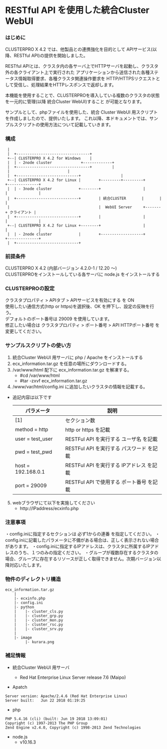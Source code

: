# RESTful API を使用した統合Cluster WebUI

### はじめに
CLUSTERPRO X 4.2 では、他製品との連携強化を目的として APIサービス(以降、RESTful API)の提供を開始しました。  

RESTful APIとは、クラスタ内の各サーバ上でHTTPサーバを起動し、クラスタ外の各クライアント上で実行された
アプリケーションから送信された各種ステータス情報取得要求、各種クラスタ関連操作要求を
HTTP/HTTPSリクエストとして受信し、処理結果をHTTPレスポンスで返却します。

本機能を使用することで、CLUSTERPROを導入している複数のクラスタの状態を一元的に管理(以降 統合Cluster WebUI)すること が可能となります。

サンプルとして、phpファイルを使用した、統合 Cluster WebUI 用スクリプトを作成しましたので、提供いたします。
これ以降、本ドキュメントでは、サンプルスクリプトの使用方法について記載していきます。

### 構成
```
 |
 |  +---------------------------------+
 +--| CLUSTERPRO X 4.2 for Windows    |
 |  | - 2node cluster		      +-------------+
 |  +---------------------------------+		    |
 |						    |
 |  +----------------------------+                  |
 +--| CLUSTERPRO X 4.2 for Linux |        +---------+---------+       +--------------+
 |  | - 3node cluster            +--------+                   |       |              |
 |  +----------------------------+        | 統合CLUSTER       |       |              |
 |                                        |  WebUI Server     +-------+ クライアント |
 |  +----------------------------+        |                   |       |              |
 +--| CLUSTERPRO X 4.2 for Linux +--------+                   |       |              |
 |  | - 2node cluster            |        +-------------------+       +--------------+
 |  +----------------------------+
```


### 前提条件
CLUSTERPRO X 4.2 (内部バージョン 4.2.0-1 / 12.20 ～)  
CLUSTERPROをインストールしている各サーバに node.js をインストールする  

### CLUSTERPROの設定
クラスタプロパティ > APIタブ > APIサービスを有効にする を ON  
使用したい通信方式(http or https)を選択後、OK を押下し、設定の反映を行う。  
デフォルトのポート番号は 29009 を使用しています。  
修正したい場合は クラスタプロパティ > ポート番号 > API HTTPポート番号 を変更してください。

### サンプルスクリプトの使い方
1. 統合Cluster WebUI 用サーバに php / Apache をインストールする  
2. ecx_information.tar.gz を任意の場所にダウンロードする。  
3. /var/www/html 配下に ecx_information.tar.gz を解凍する。  
    - #cd /var/www/html  
    - #tar -zxvf ecx_information.tar.gz  
4. /www/var/html/config.ini に追加したいクラスタの情報を記載する。  
  - 追記内容は以下です
 
    | パラメータ | 説明 |
    | ---- | ---- |
    | [1] | セクション数 |
    | method = http | http or https を記載 |
    | user = test_user | RESTFul API を実行する ユーザ名 を記載 |
    | pwd = test_pwd | RESTFul API を実行する パスワード を記載 |
    | host = 192.168.0.1 | RESTFul API を実行する IPアドレス を記載 |
    | port = 29009 | RESTFul API で使用する ポート番号 を記載 |

5. webブラウザにて以下を実施してください  
    - http://IPaddress/ecxinfo.php

### 注意事項
・config.iniに指定するセクションは 必ず1からの連番 を指定してください。
・config.iniに記載したパラメータに不備がある場合は、正しく表示されない場合があります。
・config.iniに指定するIPアドレスは、クラスタに所属するIPアドレスのうち、１つのみの指定ください。
・グループが複数存在するクラスタの場合、グループに存在するリソースが正しく取得できません。次期バージョン以降対応いたします。

### 物件のディレクトリ構造

```
ecx_information.tar.gz
    |
    |- ecxinfo.php
    |- config.ini
    |- python
    |    |- cluster_cls.py
    |    |- cluster_grp.py
    |    |- cluster_mon.py
    |    |- cluster_rsc.py
    |    |- cluster_srv.py
    |
    |- image
         |- kurara.png
```

### 補足情報

- 統合Cluster WebUI 用サーバ
    - Red Hat Enterprise Linux Server release 7.6 (Maipo)

- Apatch
```
Server version: Apache/2.4.6 (Red Hat Enterprise Linux)
Server built:   Jun 22 2018 01:19:25
```
- php
```
PHP 5.4.16 (cli) (built: Jun 19 2018 13:09:01)
Copyright (c) 1997-2013 The PHP Group
Zend Engine v2.4.0, Copyright (c) 1998-2013 Zend Technologies
```
- node.js 
    - v10.16.3

